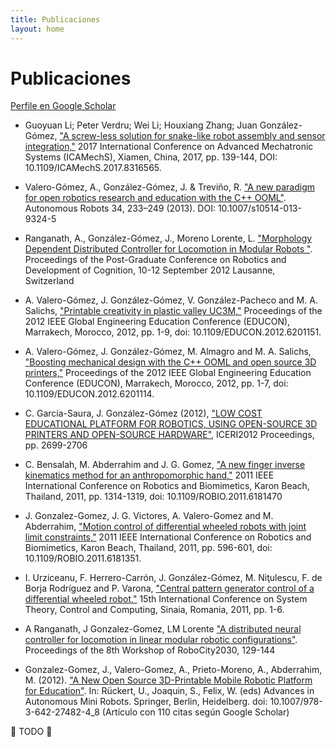 ```yaml
---
title: Publicaciones
layout: home
---
```


# Publicaciones

[Perfile en Google Scholar](https://scholar.google.com/citations?user=khh9100AAAAJ)  

* Guoyuan Li; Peter Verdru; Wei Li; Houxiang Zhang; Juan González-Gómez, ["A screw-less solution for snake-like robot assembly and sensor integration,"](https://ieeexplore.ieee.org/abstract/document/8316565) 2017 International Conference on Advanced Mechatronic Systems (ICAMechS), Xiamen, China, 2017, pp. 139-144, DOI: 10.1109/ICAMechS.2017.8316565.

* Valero-Gómez, A., González-Gómez, J. & Treviño, R. ["A new paradigm for open robotics research and education with the C++ OOML"](https://doi.org/10.1007/s10514-013-9324-5). Autonomous Robots 34, 233–249 (2013).  DOI: 10.1007/s10514-013-9324-5 

* Ranganath, A., González-Gómez, J., Moreno Lorente, L. ["Morphology Dependent Distributed Controller for Locomotion in Modular Robots
"](https://biecoll.ub.uni-bielefeld.de/index.php/robotdoc/issue/view/38). Proceedings of the Post-Graduate Conference on Robotics and Development of Cognition, 10-12 September 2012 Lausanne, Switzerland 

* A. Valero-Gómez, J. González-Gómez, V. González-Pacheco and M. A. Salichs, ["Printable creativity in plastic valley UC3M,"](https://ieeexplore.ieee.org/abstract/document/6201151) Proceedings of the 2012 IEEE Global Engineering Education Conference (EDUCON), Marrakech, Morocco, 2012, pp. 1-9, doi: 10.1109/EDUCON.2012.6201151.

* A. Valero-Gómez, J. González-Gómez, M. Almagro and M. A. Salichs, ["Boosting mechanical design with the C++ OOML and open source 3D printers,"](https://ieeexplore.ieee.org/abstract/document/6201114) Proceedings of the 2012 IEEE Global Engineering Education Conference (EDUCON), Marrakech, Morocco, 2012, pp. 1-7, doi: 10.1109/EDUCON.2012.6201114.

* C. García-Saura, J. González-Gómez (2012), ["LOW COST EDUCATIONAL PLATFORM FOR ROBOTICS, USING OPEN-SOURCE 3D PRINTERS AND OPEN-SOURCE HARDWARE"](https://library.iated.org/view/GARCIASAURA2012LOW), ICERI2012 Proceedings, pp. 2699-2706

* C. Bensalah, M. Abderrahim and J. G. Gomez, ["A new finger inverse kinematics method for an anthropomorphic hand,"](https://ieeexplore.ieee.org/abstract/document/6181470) 2011 IEEE International Conference on Robotics and Biomimetics, Karon Beach, Thailand, 2011, pp. 1314-1319, doi: 10.1109/ROBIO.2011.6181470

* J. Gonzalez-Gomez, J. G. Victores, A. Valero-Gomez and M. Abderrahim, ["Motion control of differential wheeled robots with joint limit constraints,"](https://ieeexplore.ieee.org/abstract/document/6181351) 2011 IEEE International Conference on Robotics and Biomimetics, Karon Beach, Thailand, 2011, pp. 596-601, doi: 10.1109/ROBIO.2011.6181351.

* I. Urziceanu, F. Herrero-Carrón, J. González-Gómez, M. Niţulescu, F. de Borja Rodríguez and P. Varona, ["Central pattern generator control of a differential wheeled robot,"](https://ieeexplore.ieee.org/abstract/document/6085747) 15th International Conference on System Theory, Control and Computing, Sinaia, Romania, 2011, pp. 1-6.

* A Ranganath, J Gonzalez-Gomez, LM Lorente	["A distributed neural controller for locomotion in linear modular robotic configurations"](https://www.avinashranganath.com/files/DistributedNeuralControllerForLocomotionInLinearModularRoboticConfigurations.pdf). Proceedings of the 8th Workshop of RoboCity2030, 129-144

* Gonzalez-Gomez, J., Valero-Gomez, A., Prieto-Moreno, A., Abderrahim, M. (2012). ["A New Open Source 3D-Printable Mobile Robotic Platform for Education"](https://link.springer.com/chapter/10.1007/978-3-642-27482-4_8). In: Rückert, U., Joaquin, S., Felix, W. (eds) Advances in Autonomous Mini Robots. Springer, Berlin, Heidelberg. doi: 10.1007/978-3-642-27482-4_8 (Artículo con 110 citas según Google Scholar)



🚧 TODO 🚧  

